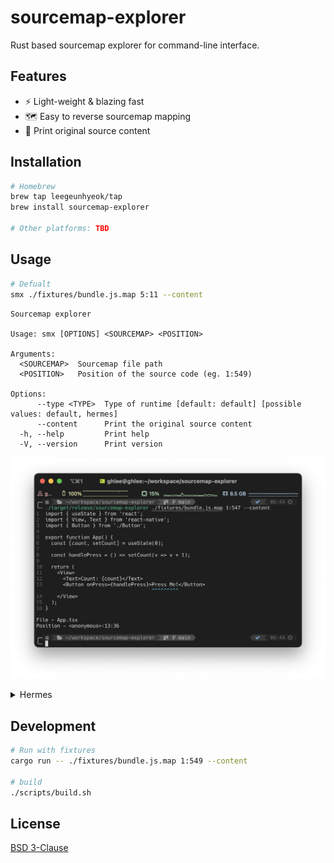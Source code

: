 # sourcemap-explorer

Rust based sourcemap explorer for command-line interface.

## Features

- ⚡️ Light-weight & blazing fast
- 🗺️ Easy to reverse sourcemap mapping
- 🌱 Print original source content

## Installation

```bash
# Homebrew
brew tap leegeunhyeok/tap
brew install sourcemap-explorer

# Other platforms: TBD
```

## Usage

```bash
# Defualt
smx ./fixtures/bundle.js.map 5:11 --content
```

```
Sourcemap explorer

Usage: smx [OPTIONS] <SOURCEMAP> <POSITION>

Arguments:
  <SOURCEMAP>  Sourcemap file path
  <POSITION>   Position of the source code (eg. 1:549)

Options:
      --type <TYPE>  Type of runtime [default: default] [possible values: default, hermes]
      --content      Print the original source content
  -h, --help         Print help
  -V, --version      Print version
```

![preview](image.png)

<details>
<summary>Hermes</summary>

```bash
./hermesc ./fixtures/bundle.hbc
```

```
Hello, world!
Uncaught Error: Boom!
    at anonymous (address at ./fixtures/bundle.hbc:1:95)
    at global (address at ./fixtures/bundle.hbc:1:9)
```

```bash
smx ./fixtures/bundle.hbc.map 1:95 --type hermes

# File - ./fixtures/bundle.js
# Position - <anonymous>:5:19
```

```js
// `<anonymous>:5:19` in bundle.js
throw new Error("Boom!");
```

And you can find the original source code from `index.js`

```bash
smx ./fixtures/bundle.js.map 5:19 --content
```

![preview](hbc-lookup.png)

</details>

## Development

```bash
# Run with fixtures
cargo run -- ./fixtures/bundle.js.map 1:549 --content

# build
./scripts/build.sh
```

## License

[BSD 3-Clause](./LICENSE)

